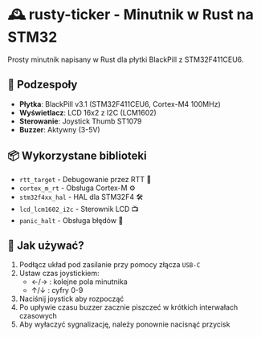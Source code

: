 # 🕰️ rusty-ticker - Minutnik w Rust na STM32

Prosty minutnik napisany w Rust dla płytki BlackPill z STM32F411CEU6.

## 🧩 Podzespoły
- **Płytka**: BlackPill v3.1 (STM32F411CEU6, Cortex-M4 100MHz)
- **Wyświetlacz**: LCD 16x2 z I2C (LCM1602)
- **Sterowanie**: Joystick Thumb ST1079
- **Buzzer**: Aktywny (3-5V)

## 📦 Wykorzystane biblioteki
- `rtt_target` - Debugowanie przez RTT 📡
- `cortex_m_rt` - Obsługa Cortex-M ⚙️
- `stm32f4xx_hal` - HAL dla STM32F4 🛠️  
- `lcd_lcm1602_i2c` - Sterownik LCD 📺
- `panic_halt` - Obsługa błędów 🛑

## 🚀 Jak używać?
1. Podłącz układ pod zasilanie przy pomocy złącza `USB-C`
2. Ustaw czas joystickiem:
   - ←/→ : kolejne pola minutnika
   - ↑/↓ : cyfry 0-9
3. Naciśnij joystick aby rozpocząć
4. Po upływie czasu buzzer zacznie piszczeć w krótkich interwałach czasowych
5. Aby wyłaczyć sygnalizację, należy ponownie nacisnąć przycisk